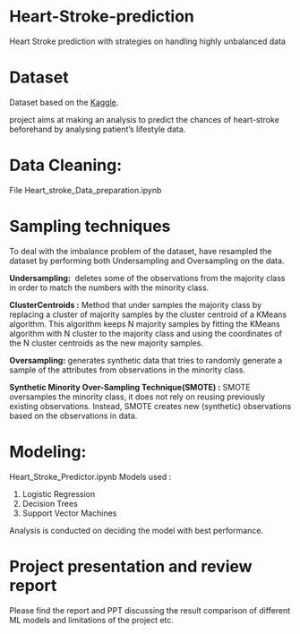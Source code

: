 # Heart-Stroke-prediction
Heart Stroke prediction with strategies on handling highly unbalanced data

# Dataset
Dataset based on the [Kaggle](https://www.kaggle.com/asaumya/healthcare-dataset-stroke-data).

project aims at making an analysis to predict the chances of heart-stroke beforehand by analysing patient’s lifestyle data.

# Data Cleaning:

File Heart_stroke_Data_preparation.ipynb

# Sampling techniques
To deal with the imbalance problem of the dataset, have resampled the dataset by performing both Undersampling and Oversampling on the data.

****Undersampling:**** 
deletes some of the observations from the majority class in order to match the numbers with the minority class. 

****ClusterCentroids :**** 
Method that under samples the majority class by replacing a cluster of majority samples by the cluster centroid of a KMeans algorithm. This algorithm keeps N majority samples by fitting the KMeans algorithm with N cluster to the majority class and using the coordinates of the N cluster centroids as the new majority samples.

****Oversampling:**** 
generates synthetic data that tries to randomly generate a sample of the attributes from observations in the minority class. 

****Synthetic Minority Over-Sampling Technique(SMOTE) :**** 
SMOTE oversamples the minority class, it does not rely on reusing previously existing observations. Instead, SMOTE creates new (synthetic) observations based on the observations in data.


# Modeling: 
Heart_Stroke_Predictor.ipynb
Models used :
1. Logistic Regression
2. Decision Trees
3. Support Vector Machines

Analysis is conducted on deciding the model with best performance.


# Project presentation and review report
Please find the report and PPT discussing the result comparison of different ML models and limitations of the project etc.
